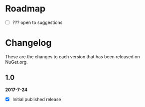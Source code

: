 # Roadmap
- [ ] ??? open to suggestions


# Changelog

These are the changes to each version that has been released
on NuGet.org.

## 1.0

**2017-7-24**

- [x] Initial published release
